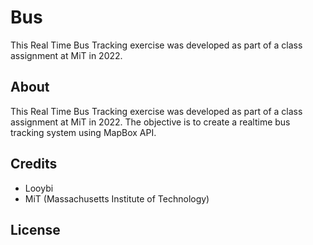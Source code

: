 # Bus
This Real Time Bus Tracking exercise was developed as part of a class assignment at MiT in 2022.

## About
This Real Time Bus Tracking exercise was developed as part of a class assignment at MiT in 2022. The objective is to create a realtime bus tracking system using MapBox API.

## Credits
* Looybi
* MiT (Massachusetts Institute of Technology)

## License
